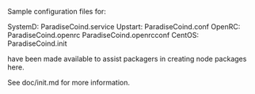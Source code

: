 Sample configuration files for:

SystemD: ParadiseCoind.service
Upstart: ParadiseCoind.conf
OpenRC:  ParadiseCoind.openrc
         ParadiseCoind.openrcconf
CentOS:  ParadiseCoind.init

have been made available to assist packagers in creating node packages here.

See doc/init.md for more information.
